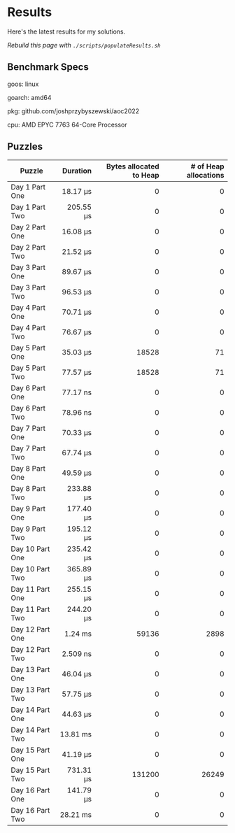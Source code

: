 # Results

Here's the latest results for my solutions.

_Rebuild this page with `./scripts/populateResults.sh`_

## Benchmark Specs

goos: linux

goarch: amd64

pkg: github.com/joshprzybyszewski/aoc2022

cpu: AMD EPYC 7763 64-Core Processor                


## Puzzles

|Puzzle|Duration|Bytes allocated to Heap|# of Heap allocations|
|-|-:|-:|-:|
|Day 1 Part One|18.17 µs|0|0|
|Day 1 Part Two|205.55 µs|0|0|
|Day 2 Part One|16.08 µs|0|0|
|Day 2 Part Two|21.52 µs|0|0|
|Day 3 Part One|89.67 µs|0|0|
|Day 3 Part Two|96.53 µs|0|0|
|Day 4 Part One|70.71 µs|0|0|
|Day 4 Part Two|76.67 µs|0|0|
|Day 5 Part One|35.03 µs|18528|71|
|Day 5 Part Two|77.57 µs|18528|71|
|Day 6 Part One|77.17 ns|0|0|
|Day 6 Part Two|78.96 ns|0|0|
|Day 7 Part One|70.33 µs|0|0|
|Day 7 Part Two|67.74 µs|0|0|
|Day 8 Part One|49.59 µs|0|0|
|Day 8 Part Two|233.88 µs|0|0|
|Day 9 Part One|177.40 µs|0|0|
|Day 9 Part Two|195.12 µs|0|0|
|Day 10 Part One|235.42 µs|0|0|
|Day 10 Part Two|365.89 µs|0|0|
|Day 11 Part One|255.15 µs|0|0|
|Day 11 Part Two|244.20 µs|0|0|
|Day 12 Part One|1.24 ms|59136|2898|
|Day 12 Part Two|2.509 ns|0|0|
|Day 13 Part One|46.04 µs|0|0|
|Day 13 Part Two|57.75 µs|0|0|
|Day 14 Part One|44.63 µs|0|0|
|Day 14 Part Two|13.81 ms|0|0|
|Day 15 Part One|41.19 µs|0|0|
|Day 15 Part Two|731.31 µs|131200|26249|
|Day 16 Part One|141.79 µs|0|0|
|Day 16 Part Two|28.21 ms|0|0|
